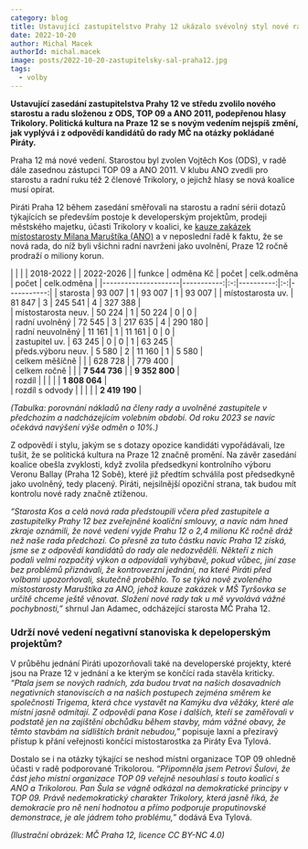 ```yaml
---
category: blog
title: Ustavující zastupitelstvo Prahy 12 ukázalo svévolný styl nové rady
date: 2022-10-20
author: Michal Macek
authorId: michal.macek
image: posts/2022-10-20-zastupitelsky-sal-praha12.jpg
tags:
  - volby
---
```

**Ustavující zasedání zastupitelstva Prahy 12 ve středu zvolilo nového starostu a radu složenou z ODS, TOP 09 a ANO 2011, podepřenou hlasy Trikolory. Politická kultura na Praze 12 se s novým vedením nejspíš změní, jak vyplývá i z odpovědí kandidátů do rady MČ na otázky pokládané Piráty.**

Praha 12 má nové vedení. Starostou byl zvolen Vojtěch Kos (ODS), v radě dále zasednou zástupci TOP 09 a ANO 2011. V klubu ANO zvedli pro starostu a radní ruku též 2 členové Trikolory, o jejichž hlasy se nová koalice musí opírat.

Piráti Praha 12 během zasedání směřovali na starostu a radní sérii dotazů týkajících se především postoje k developerským projektům, prodeji městského majetku, účasti Trikolory v koalici, ke [kauze zakázek místostarosty Milana Maruštíka (ANO)](https://praha12.pirati.cz/aktuality/marustik-stavitel-ms-tyrsovka.html) a v neposlední řadě k faktu, že se nová rada, do níž byli všichni radní navrženi jako uvolnění, Praze 12 ročně prodraží o miliony korun.

|                     |            |   | 2018-2022 |   |  2022-2026 | 
| funkce              | odměna Kč  | počet | celk.odměna | počet | celk.odměna |
|---------------------|-----------:|:-:|----------:|:-:|-----------:|
| starosta            |     93 007 | 1 |    93 007 | 1 |     93 007 | 
| místostarosta uv.	  |     81 847 | 3 |   245 541 | 4 |    327 388 |    
| místostarosta neuv. |     50 224 | 1 |    50 224 | 0 |          0 |    
| radní uvolněný      |     72 545 | 3 |   217 635 | 4 |    290 180 |    
| radní neuvolněný    |     11 161 | 1 |    11 161 | 0 |          0 |    
| zastupitel uv.      |     63 245 | 0 |         0 | 1 |     63 245 |    
| předs.výboru neuv.  |      5 580 | 2 |    11 160 | 1 |      5 580 |    
| celkem měšíčně      |            |   |   628 728 |   |    779 400 |     
| celkem ročně			  |        |   | **7 544 736** |   | **9 352 800** |     
| rozdíl			        |            |   |           |   | **1 808 064** |     
| rozdíl s odvody     |            |   |           |   | **2 419 190** |   

_(Tabulka: porovnání nákladů na členy rady a uvolněné zastupitele v předchozím a nadcházejícím volebním období. Od roku 2023 se navíc očekává navýšení výše odměn o 10%.)_

Z odpovědí i stylu, jakým se s dotazy opozice kandidáti vypořádávali, lze tušit, že se politická kultura na Praze 12 značně promění. Na závěr zasedání koalice obešla zvyklosti, když zvolila předsedkyní kontrolního výboru Veronu Ballay (Praha 12 Sobě), které již předtím schválila post předsedkyně jako uvolněný, tedy placený. Piráti, nejsilnější opoziční strana, tak budou mít kontrolu nové rady značně ztíženou.

_“Starosta Kos a celá nová rada předstoupili včera před zastupitele a zastupitelky Prahy 12 bez zveřejněné koaliční smlouvy, a navíc nám hned zkraje oznámili, že nové vedení vyjde Prahu 12 o 2,4 milionu Kč ročně dráž než naše rada předchozí. Co přesně za tuto částku navíc Praha 12 získá, jsme se z odpovědí kandidátů do rady ale nedozvěděli. Někteří z nich podali velmi rozpačitý výkon a odpovídali vyhýbavě, pokud vůbec, jiní zase bez problémů přiznávali, že kontroverzní jednání, na které Piráti před volbami upozorňovali, skutečně proběhlo. To se týká nově zvoleného místostarosty Maruštíka za ANO, jehož kauze zakázek v MŠ Tyršovka se určitě chceme ještě věnovat. Složení nové rady tak u mě vyvolává vážné pochybnosti,”_ shrnul Jan Adamec, odcházející starosta MČ Praha 12.

### Udrží nové vedení negativní stanoviska k depeloperským projektům?

V průběhu jednání Piráti upozorňovali také na developerské projekty, které jsou na Praze 12 v jednání a ke kterým se končící rada stavěla kriticky. _“Ptala jsem se nových radních, zda budou trvat na našich dosavadních negativních stanoviscích a na našich postupech zejména směrem ke společnosti Trigema, která chce vystavět na Kamýku dva věžáky, které ale místní jasně odmítají. Z odpovědí pana Kose i dalších, kteří se zaměřovali v podstatě jen na zajištění obchůdku během stavby, mám vážné obavy, že těmto stavbám na sídlištích bránit nebudou,”_ popisuje laxní a přezíravý přístup k přání veřejnosti končící místostarostka za Piráty Eva Tylová. 

Dostalo se i na otázky týkající se  neshod  místní organizace TOP 09 ohledně účasti v radě podporované Trikolorou. _“Připomněla jsem Petrovi Šulovi, že část jeho místní organizace TOP 09 veřejně nesouhlasí s touto koalicí s ANO a Trikolorou. Pan Šula se vágně odkázal na demokratické principy v TOP 09. Právě nedemokratický charakter Trikolory, která jasně říká, že demokracie pro ně není hodnotou a přímo podporuje proputinovské demonstrace, je ale jádrem toho problému,”_ dodává Eva Tylová.

_(Ilustrační obrázek: MČ Praha 12, licence CC BY-NC 4.0)_
